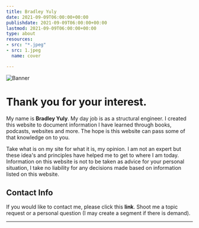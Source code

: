 ```yaml
---
title: Bradley Yuly
date: 2021-09-09T06:00:00+00:00
publishdate: 2021-09-09T06:00:00+00:00
lastmod: 2021-09-09T06:00:00+00:00
type: about
resources:
- src: "*.jpeg"
- src: 1.jpeg
  name: cover

---
```

![Banner](banner.png)

# Thank you for your interest.

My name is **Bradley Yuly**. My day job is as a structural engineer. I created this website to document information I have learned through books, podcasts, websites and more. The hope is this website can pass some of that knowledge on to you. 

Take what is on my site for what it is, my opinion. I am not an expert but these idea's and principles have helped me to get to where I am today. Information on this website is not to be taken as advice for your personal situation, I take no liability for any decisions made based on information listed on this website.

## Contact Info

If you would like to contact me, please click this **link**. Shoot me a topic request or a personal question (I may create a segment if there is demand). 

***